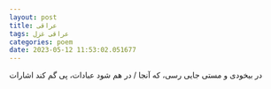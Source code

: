 ```yaml
---
layout: post
title: عراقی
tags: عراقی غزل
categories: poem
date: 2023-05-12 11:53:02.051677
---
```


در بیخودی و مستی جایی رسی، که آنجا / در هم شود عبادات، پی گم کند اشارات